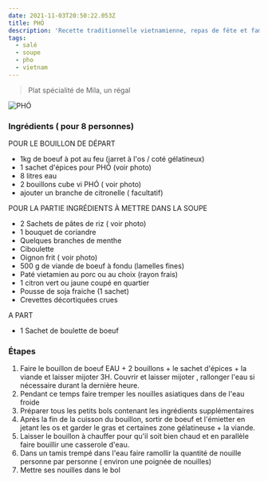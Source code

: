 ```yaml
---
date: 2021-11-03T20:50:22.053Z
title: PHÓ
description: 'Recette traditionnelle vietnamienne, repas de fête et familiale'
tags:
  - salé
  - soupe
  - pho
  - vietnam
---
```

> Plat spécialité de Mila, un régal

![PHÓ]( "PHÓ")

### Ingrédients ( pour 8 personnes)

POUR LE BOUILLON DE DÉPART

* 1kg de boeuf à pot au feu (jarret à l'os / coté gélatineux)
* 1 sachet d'épices pour PHÓ (voir photo)
* 8 litres eau
* 2 bouillons cube vi PHÓ ( voir photo)
* ajouter un branche de citronelle ( facultatif)

POUR LA PARTIE INGRÉDIENTS À METTRE DANS LA SOUPE

* 2 Sachets de pâtes de riz ( voir photo)
* 1 bouquet de coriandre
* Quelques branches de menthe
* Ciboulette
* Oignon frit ( voir photo)
* 500 g de viande de boeuf à fondu (lamelles fines)
* Paté vietamien au porc ou au choix (rayon frais)
* 1 citron vert ou jaune coupé en quartier
* Pousse de soja fraiche (1 sachet)
* Crevettes décortiquées crues

A PART 

* 1 Sachet de boulette de boeuf

### Étapes

1. Faire le bouillon de boeuf EAU + 2 bouillons  + le sachet d'épices + la viande et laisser mijoter 3H. Couvrir et laisser mijoter , rallonger l'eau si nécessaire durant la dernière heure.
2. Pendant ce temps faire tremper les nouilles asiatiques dans de l'eau froide
3. Préparer tous les petits bols contenant les ingrédients supplémentaires
4. Après la fin de la cuisson du bouillon, sortir de boeuf et l'émietter en jetant les os et garder le gras et certaines zone gélatineuse + la viande.
5. Laisser le bouillon à chauffer pour qu'il soit bien chaud et en parallèle faire bouillir une casserole d'eau.
6. Dans un tamis trempé dans l'eau faire ramollir la quantité de nouille personne par personne ( environ une poignée de nouilles)
7. Mettre ses nouilles dans le bol
